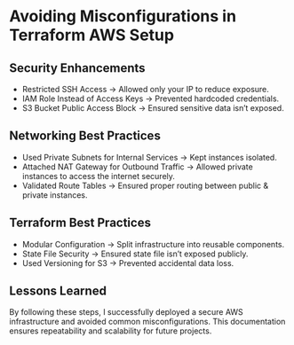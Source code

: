 # Avoiding Misconfigurations in Terraform AWS Setup  

## Security Enhancements  
- Restricted SSH Access → Allowed only your IP to reduce exposure.  
- IAM Role Instead of Access Keys → Prevented hardcoded credentials.  
- S3 Bucket Public Access Block → Ensured sensitive data isn’t exposed.  

## Networking Best Practices  
- Used Private Subnets for Internal Services → Kept instances isolated.  
- Attached NAT Gateway for Outbound Traffic → Allowed private instances to access the internet securely.  
- Validated Route Tables → Ensured proper routing between public & private instances.  

## Terraform Best Practices  
- Modular Configuration → Split infrastructure into reusable components.  
- State File Security → Ensured state file isn’t exposed publicly.  
- Used Versioning for S3 → Prevented accidental data loss.  

## Lessons Learned  
By following these steps, I successfully deployed a secure AWS infrastructure and avoided common misconfigurations. This documentation ensures repeatability and scalability for future projects.  
